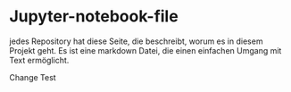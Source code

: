 # Jupyter-notebook-file
jedes Repository hat diese Seite, die beschreibt, worum es in diesem Projekt geht.
Es ist eine markdown Datei, die einen einfachen Umgang mit Text ermöglicht.


Change Test
